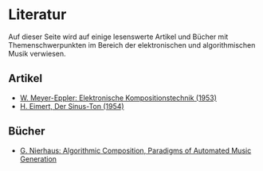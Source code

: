 # Literatur
Auf dieser Seite wird auf einige lesenswerte Artikel und Bücher mit Themenschwerpunkten im Bereich der elektronischen und algorithmischen Musik verwiesen.
## Artikel
* [W. Meyer-Eppler: Elektronische Kompositionstechnik (1953)](pdf/meyer-eppler_elektronische-kompositionstechnik.pdf)
* [H. Eimert, Der Sinus-Ton (1954)](pdf/eimert_sinus-ton.pdf)



## Bücher
* [G. Nierhaus:  Algorithmic Composition, Paradigms of Automated Music Generation](https://link.springer.com/book/10.1007/978-3-211-75540-2)
